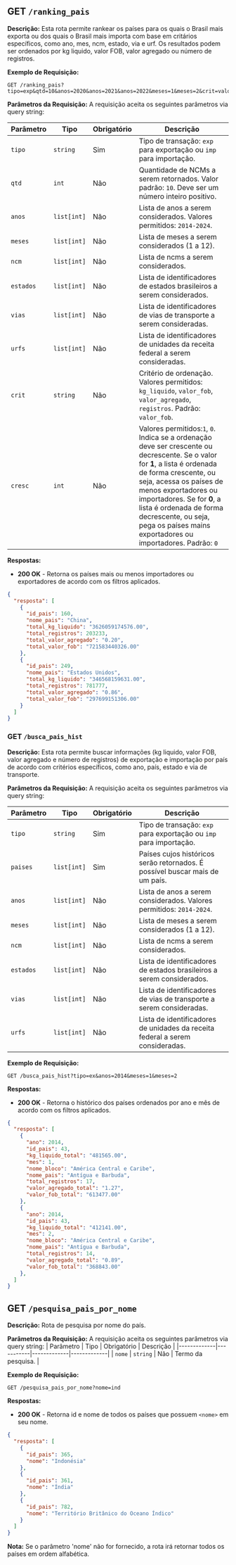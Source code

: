 ## GET `/ranking_pais`
 **Descrição:**
 Esta rota permite rankear os países para os quais o Brasil mais exporta ou dos quais o Brasil mais importa com base em critários específicos, como ano, mes, ncm, estado, via e urf. Os resultados podem ser ordenados por kg liquido, valor FOB, valor agregado ou número de registros.

**Exemplo de Requisição:**
```
GET /ranking_pais?tipo=exp&qtd=10&anos=2020&anos=2021&anos=2022&meses=1&meses=2&crit=valor_fob
```

**Parâmetros da Requisição:**
A requisição aceita os seguintes parâmetros via query string:

| Parâmetro   | Tipo       | Obrigatório | Descrição |
|-------------|-----------|-------------|-------------|
| `tipo`      | `string`  | Sim         | Tipo de transação: `exp` para exportação ou `imp` para importação. |
| `qtd`       | `int`     | Não         | Quantidade de NCMs a serem retornados. Valor padrão: `10`. Deve ser um número inteiro positivo. |
| `anos`      | `list[int]` | Não       | Lista de anos a serem considerados. Valores permitidos: `2014-2024`. |
| `meses`     | `list[int]` | Não       | Lista de meses a serem considerados (1 a 12). |
| `ncm`       | `list[int]` | Não       | Lista de ncms a serem considerados. |
| `estados`   | `list[int]` | Não       | Lista de identificadores de estados brasileiros a serem considerados. |
| `vias`      | `list[int]` | Não       | Lista de identificadores de vias de transporte a serem consideradas. |
| `urfs`      | `list[int]` | Não       | Lista de identificadores de unidades da receita federal a serem consideradas.  |
| `crit`      | `string`  | Não         | Critério de ordenação. Valores permitidos: `kg_liquido`, `valor_fob`, `valor_agregado`, `registros`. Padrão: `valor_fob`. |
| `cresc`      | `int`  | Não         | Valores permitidos:`1`, `0`. Indica se a ordenação deve ser crescente ou decrescente. Se o valor for **1**, a lista é ordenada de forma crescente, ou seja, acessa os países de menos exportadores ou importadores. Se for **0**, a lista é ordenada de forma decrescente, ou seja, pega os países mains exportadores ou importadores. Padrão: `0`  |

**Respostas:**
- **200 OK** - Retorna os países mais ou menos importadores ou exportadores de acordo com os filtros aplicados.
```json
{
  "resposta": [
    {
      "id_pais": 160,
      "nome_pais": "China",
      "total_kg_liquido": "3626059174576.00",
      "total_registros": 203233,
      "total_valor_agregado": "0.20",
      "total_valor_fob": "721583440326.00"
    },
    {
      "id_pais": 249,
      "nome_pais": "Estados Unidos",
      "total_kg_liquido": "346568159631.00",
      "total_registros": 781777,
      "total_valor_agregado": "0.86",
      "total_valor_fob": "297699151306.00"
    }
  ]
}
```


### GET `/busca_pais_hist`
 **Descrição:**
Esta rota permite buscar informações (kg liquido, valor FOB, valor agregado e número de registros) de exportação e importação por país de acordo com critérios específicos, como ano, país, estado e via de transporte.

**Parâmetros da Requisição:**
A requisição aceita os seguintes parâmetros via query string:

| Parâmetro   | Tipo       | Obrigatório | Descrição |
|-------------|-----------|-------------|-------------|
| `tipo`      | `string`  | Sim         | Tipo de transação: `exp` para exportação ou `imp` para importação. |
| `paises`    | `list[int]` | Sim       | Países cujos históricos serão retornados. É possível buscar mais de um país. |
| `anos`      | `list[int]` | Não       | Lista de anos a serem considerados. Valores permitidos: `2014-2024`. |
| `meses`     | `list[int]` | Não       | Lista de meses a serem considerados (1 a 12). |
| `ncm`       | `list[int]` | Não       | Lista de ncms a serem considerados. |
| `estados`   | `list[int]` | Não       | Lista de identificadores de estados brasileiros a serem considerados. |
| `vias`      | `list[int]` | Não       | Lista de identificadores de vias de transporte a serem consideradas. |
| `urfs`      | `list[int]` | Não       | Lista de identificadores de unidades da receita federal a serem consideradas.  |

**Exemplo de Requisição:**
```
GET /busca_pais_hist?tipo=ex&anos=2014&meses=1&meses=2
```

**Respostas:**
- **200 OK** - Retorna o histórico dos países ordenados por ano e mês de acordo com os filtros aplicados.
```json
{
  "resposta": [
    {
      "ano": 2014,
      "id_pais": 43,
      "kg_liquido_total": "481565.00",
      "mes": 1,
      "nome_bloco": "América Central e Caribe",
      "nome_pais": "Antígua e Barbuda",
      "total_registros": 17,
      "valor_agregado_total": "1.27",
      "valor_fob_total": "613477.00"
    },
    {
      "ano": 2014,
      "id_pais": 43,
      "kg_liquido_total": "412141.00",
      "mes": 2,
      "nome_bloco": "América Central e Caribe",
      "nome_pais": "Antígua e Barbuda",
      "total_registros": 14,
      "valor_agregado_total": "0.89",
      "valor_fob_total": "368843.00"
    },
  ]
}
```

## GET `/pesquisa_pais_por_nome`
**Descrição:**
Rota de pesquisa por nome do país. 

**Parâmetros da Requisição:**
A requisição aceita os seguintes parâmetros via query string:
| Parâmetro   | Tipo       | Obrigatório | Descrição |
|-------------|-----------|-------------|-------------|
| `nome`      | `string`  | Não         | Termo da pesquisa. |

**Exemplo de Requisição:**
```
GET /pesquisa_pais_por_nome?nome=ind
```
**Respostas:**
- **200 OK** - Retorna id e nome de todos os países que possuem `<nome>` em seu nome.
```json
{
  "resposta": [
    {
      "id_pais": 365,
      "nome": "Indonésia"
    },
    {
      "id_pais": 361,
      "nome": "Índia"
    },
    {
      "id_pais": 782,
      "nome": "Território Britânico do Oceano Índico"
    }
  ]
}
```
**Nota:**
Se o parâmetro 'nome' não for fornecido, a rota irá retornar todos os países em ordem alfabética.